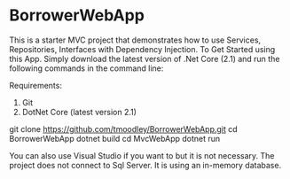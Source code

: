 # BorrowerWebApp
This is a starter MVC project that demonstrates how to use Services, Repositories, Interfaces with Dependency Injection.
To Get Started using this App.  Simply download the latest version of .Net Core (2.1) and run the following commands in the command line:

Requirements:
1.  Git
2.  DotNet Core (latest version 2.1)

git clone https://github.com/tmoodley/BorrowerWebApp.git
cd BorrowerWebApp
dotnet build
cd MvcWebApp
dotnet run

You can also use Visual Studio if you want to but it is not necessary.  The project does not connect to Sql Server.  It is using an in-memory database.

